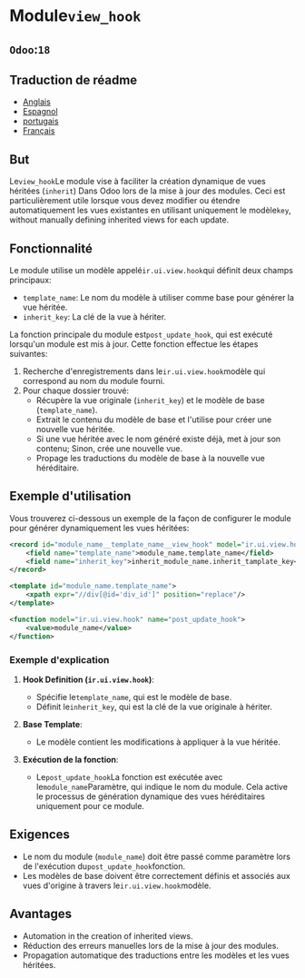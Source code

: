 # Module`view_hook`

## `Odoo`:`18`

## Traduction de réadme

-   [Anglais](README.md)
-   [Espagnol](README.es.md)
-   [portugais](README.pt.md)
-   [Français](README.fr.md)

## But

Le`view_hook`Le module vise à faciliter la création dynamique de vues héritées (`inherit`) Dans Odoo lors de la mise à jour des modules. Ceci est particulièrement utile lorsque vous devez modifier ou étendre automatiquement les vues existantes en utilisant uniquement le modèle`key`, without manually defining inherited views for each update.

## Fonctionnalité

Le module utilise un modèle appelé`ir.ui.view.hook`qui définit deux champs principaux:

-   `template_name`: Le nom du modèle à utiliser comme base pour générer la vue héritée.
-   `inherit_key`: La clé de la vue à hériter.

La fonction principale du module est`post_update_hook`, qui est exécuté lorsqu'un module est mis à jour. Cette fonction effectue les étapes suivantes:

1.  Recherche d'enregistrements dans le`ir.ui.view.hook`modèle qui correspond au nom du module fourni.
2.  Pour chaque dossier trouvé:
    -   Récupère la vue originale (`inherit_key`) et le modèle de base (`template_name`).
    -   Extrait le contenu du modèle de base et l'utilise pour créer une nouvelle vue héritée.
    -   Si une vue héritée avec le nom généré existe déjà, met à jour son contenu; Sinon, crée une nouvelle vue.
    -   Propage les traductions du modèle de base à la nouvelle vue héréditaire.

## Exemple d'utilisation

Vous trouverez ci-dessous un exemple de la façon de configurer le module pour générer dynamiquement les vues héritées:

```xml
<record id="module_name__template_name__view_hook" model="ir.ui.view.hook">
    <field name="template_name">module_name.template_name</field>
    <field name="inherit_key">inherit_module_name.inherit_tamplate_key</field>
</record>

<template id="module_name.template_name">
    <xpath expr="//div[@id='div_id']" position="replace"/>
</template>

<function model="ir.ui.view.hook" name="post_update_hook">
    <value>module_name</value>
</function>
```

### Exemple d'explication

1.  **Hook Definition (`ir.ui.view.hook`)**:
    -   Spécifie le`template_name`, qui est le modèle de base.
    -   Définit le`inherit_key`, qui est la clé de la vue originale à hériter.

2.  **Base Template**:
    -   Le modèle contient les modifications à appliquer à la vue héritée.

3.  **Exécution de la fonction**:
    -   Le`post_update_hook`La fonction est exécutée avec le`module_name`Paramètre, qui indique le nom du module. Cela active le processus de génération dynamique des vues héréditaires uniquement pour ce module.

## Exigences

-   Le nom du module (`module_name`) doit être passé comme paramètre lors de l'exécution du`post_update_hook`fonction.
-   Les modèles de base doivent être correctement définis et associés aux vues d'origine à travers le`ir.ui.view.hook`modèle.

## Avantages

-   Automation in the creation of inherited views.
-   Réduction des erreurs manuelles lors de la mise à jour des modules.
-   Propagation automatique des traductions entre les modèles et les vues héritées.
